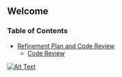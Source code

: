 ## Welcome

### Table of Contents

- [Refinement Plan and Code Review](#refinement-plan-and-code-review)
  - [Code Review](#code-review)

[![Alt Text](https://img.youtube.com/vi/QdR5M0L0On4/maxresdefault.jpg)](https://youtu.be/QdR5M0L0On4)
